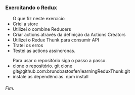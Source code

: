 <h3>Exercitando o Redux</h3>

<ul> O que fiz neste exercício
    <li>Criei a store</li>
    <li>Utilizei o combine Reducers</li>
    <li>Criar actions através da definição da Actions Creators</li>
    <li>Utilizei o Redux Thunk para consumir API</li>
    <li>Tratei os erros</li>
    <li>Testei as actions assíncronas.</li>
</ul>

<ul> Para usar o repositório siga o passo a passo.
    <li>clone o repositório. git clone git@github.com:brunobastosfer/learningReduxThunk.git</li>
    <li>instale as dependências. npm install</li>
</ul>

<h6>Fim.</h6>